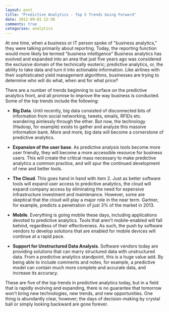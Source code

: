 ```yaml
---
layout: post
title: "Predictive Analytics - Top 5 Trends Going Forward"
date: 2012-09-01 12:50
comments: true
categories: analytics
---
```


At one time, when a business or IT person spoke of "business analytics," they were talking primarily about reporting. Today, the reporting function would more likely be termed "business intelligence"  Business analytics has evolved and expanded into an area that just five years ago was considered the exclusive domain of the technically esoteric; predictive analytics, or, the ability to take data and turn it into actionable information.  Like airlines with their sophisticated yield management algorithms, businesses are trying to determine who will do what, when and for what price?

There are a number of trends beginning to surface on the predictive analytics front, and all promise to improve  the way  business is conducted.  Some of the top trends include the following:

- **Big Data**.  Until recently, big data consisted of disconnected bits of information from social networking, tweets, emails, RFIDs etc. wandering aimlessly through the ether.  But now, the technology (Hadoop, for example) exists to gather and analyze this massive information bank. More and more, big data will become a cornerstone of predictive analytics.
 

- **Expansion of the user base**.  As predictive analysis tools become more user friendly, they will become a more accessible resource for business users.  This will create the critical mass necessary to make predictive analytics a common practice, and will spur the continued development of new and better tools.
 

- **The Cloud**.  This goes hand in hand with item 2.  Just as better software tools will expand user access to predictive analytics, the cloud will expand company access by eliminating the need for expensive infrastructure investment and maintenance. However, some are skeptical that the cloud will play a major role in the near term. Gartner, for example, predicts a penetration of just 3% of the market in 2013.
 

- **Mobile**.  Everything is going mobile these days, including applications devoted to predictive analytics.  Tools that aren't mobile-enabled will fall behind, regardless of their effectiveness.  As such, the push by software vendors to develop solutions that are enabled for mobile devices will continue at a rapid pace.
 

- **Support for Unstructured Data Analysis**. Software vendors today are providing solutions that can marry structured data with unstructured data.  From a predictive analytics standpoint, this is a huge value add.  By being able to include comments and notes, for example, a predictive model can contain much more complete and accurate data, and increase its accuracy.

These are five of the top trends in predictive analytics today, but in a field that is rapidly evolving and expanding, there is no guarantee that tomorrow won't bring new technologies, new trends, and new opportunities.  One thing is abundantly clear, however; the days of decision-making by crystal ball or simply looking backward are gone forever.